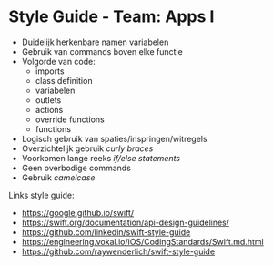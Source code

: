 # Style Guide - Team: Apps I

* Duidelijk herkenbare namen variabelen
* Gebruik van commands boven elke functie
* Volgorde van code:
  * imports
  * class definition
  * variabelen
  * outlets
  * actions
  * override functions
  * functions
* Logisch gebruik van spaties/inspringen/witregels
* Overzichtelijk gebruik _curly braces_
* Voorkomen lange reeks _if/else statements_
* Geen overbodige commands
* Gebruik _camelcase_

Links style guide:

* https://google.github.io/swift/
* https://swift.org/documentation/api-design-guidelines/
* https://github.com/linkedin/swift-style-guide
* https://engineering.vokal.io/iOS/CodingStandards/Swift.md.html
* https://github.com/raywenderlich/swift-style-guide
